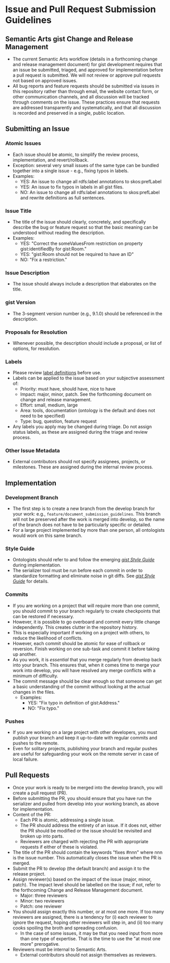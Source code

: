 Issue and Pull Request Submission Guidelines
=====

Semantic Arts gist Change and Release Management
-----

- The current Semantic Arts workflow (details in a forthcoming change and release management document) for gist development requires that an issue be submitted, triaged, and approved for implementation before a pull request is submitted. We will not review or approve pull requests not based on approved issues.
- All bug reports and feature requests should be submitted via issues in this repository rather than through email, the website contact form, or other communication channels, and all discussion will be tracked through comments on the issue. These practices ensure that requests are addressed transparently and systematically, and that all discussion is recorded and preserved in a single, public location.


Submitting an Issue
-----

### Atomic Issues

- Each issue should be atomic, to simplify the review process, implementation, and revert/rollback.
- Exception: several very small issues of the same type can be bundled together into a single issue - e.g., fixing typos in labels. 
- Examples: 
  - YES: An issue to change all rdfs:label annotations to skos:prefLabel
  - YES: An issue to fix typos in labels in all gist files.
  - NO: An issue to change all rdfs:label annotations to skos:prefLabel and rewrite definitions as full sentences.

### Issue Title

- The title of the issue should clearly, concretely, and specifically describe the bug or feature request so that the basic meaning can be understood without reading the description. 
- Examples:
  - YES: "Correct the someValuesFrom restriction on property gist:identifiedBy for gist:Room." 
  - YES: "gist:Room should not be required to have an ID"
  - NO: "Fix a restriction."

### Issue Description

- The issue should always include a description that elaborates on the title.

### gist Version

- The 3-segment version number (e.g., 9.1.0) should be referenced in the description.

### Proposals for Resolution

- Whenever possible, the description should include a proposal, or list of options, for resolution.

### Labels

- Please review [label definitions](https://github.com/semanticarts/gist/labels) before use.
- Labels can be applied to the issue based on your subjective assessment of: 
  - Priority: must have, should have, nice to have
  - Impact: major, minor, patch. See the forthcoming document on change and release management.
  - Effort: small, medium, large
  - Area: tools, documentation (ontology is the default and does not need to be specified)
  - Type: bug, question, feature request
- Any labels you apply may be changed during triage. Do not assign status labels, as these are assigned during the triage and review process.

### Other Issue Metadata

- External contributors should not specify assignees, projects, or milestones. These are assigned during the internal review process.


Implementation
-----

### Development Branch

- The first step is to create a new branch from the develop branch for your work: e.g., ```feature/document_submission_guidelines```. This branch will not be preserved after the work is merged into develop, so the name of the branch does not have to be particularly specific or detailed.
- For a large project implemented by more than one person, all ontologists would work on this same branch. 


### Style Guide

- Ontologists should refer to and follow the emerging [_gist Style Guide_](gistStyleGuide.md) during implementation.
- The serializer tool must be run before each commit in order to standardize formatting and eliminate noise in git diffs. See [_gist Style Guide_](gistStyleGuide.md) for details.

### Commits

- If you are working on a project that will require more than one commit, you should commit to your branch regularly to create checkpoints that can be restored if necessary.
- However, it is possible to go overboard and commit every little change independently. This creates clutter in the repository history. 
- This is especially important if working on a project with others, to reduce the likelihood of conflicts.
- However, each commit should be atomic for ease of rollback or reversion. Finish working on one sub-task and commit it before taking up another.
- As you work, it is _essential_ that you merge regularly from develop back into your branch. This ensures that, when it comes time to merge your work into develop, you will have resolved any merge conflicts with a minimum of difficulty. 
- The commit message should be clear enough so that someone can get a basic understanding of the commit without looking at the actual changes in the files.
  - Examples:
    - YES: "Fix typo in definition of gist:Address."
    - NO: "Fix typo."


### Pushes

- If you are working on a large project with other developers, you must publish your branch and keep it up-to-date with regular commits and pushes to the remote.
- Even for solitary projects, publishing your branch and regular pushes are useful for safeguarding your work on the remote server in case of local failure.

Pull Requests
-----

- Once your work is ready to be merged into the develop branch, you will create a pull request (PR).
- Before submitting the PR, you should ensure that you have run the serializer and pulled from develop into your working branch, as above for implementation.
- Content of the PR:  
  - Each PR is atomic, addressing a single issue.
  - The PR should address the entirety of an issue. If it does not, either the PR should be modified or the issue should be revisited and broken up into parts.
  - Reviewers are charged with rejecting the PR with appropriate requests if either of these is violated. 
- The title of the PR should contain the keywords "fixes #nnn" where nnn is the issue number. This automatically closes the issue when the PR is merged.
- Submit the PR to develop (the default branch) and assign it to the release project.
- Assign reviewer(s) based on the impact of the issue (major, minor, patch). The impact level should be labelled on the issue; if not, refer to the forthcoming Change and Release Management document.
  - Major: three reviewers
  - Minor: two reviewers
  - Patch: one reviewer
- You should assign exactly this number, or at most one more. If too many reviewers are assigned, there is a tendency for (i) each reviewer to ignore the request, hoping other reviewers will step in, and (ii) too many cooks spoiling the broth and spreading confusion. 
  - In the case of some issues, it may be that you need input from more than one type of expertise. That is the time to use the "at most one more" prerogative.
- Reviewers must be internal to Semantic Arts. 
  - External contributors should not assign themselves as reviewers.
